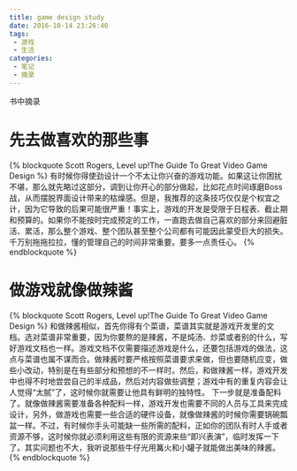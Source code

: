 ```yaml
---
title: game design study
date: 2016-10-14 23:26:40
tags:
 - 游戏
 - 生活
categories:
 - 笔记
 - 摘录
---
```

书中摘录

<!-- more -->
# 先去做喜欢的那些事
{% blockquote Scott Rogers, Level up!The Guide To Great Video Game Design %}
有时候你得使劲设计一个不太让你兴奋的游戏功能。如果这让你困扰不堪，那么就先略过这部分，调到让你开心的部分做起，比如花点时间琢磨Boss战，从而摆脱界面设计带来的枯燥感。但是，我推荐的这条技巧仅仅是个权宜之计，因为它导致的后果可能很严重！事实上，游戏的开发是受限于日程表、截止期和预算的。如果你不能按时完成预定的工作，一直跑去做自己喜欢的部分来回避脏活、累活，那么整个游戏、整个团队甚至整个公司都有可能因此蒙受巨大的损失。千万别拖拖拉拉，懂的管理自己的时间非常重要。要多一点责任心。
{% endblockquote %}
# 做游戏就像做辣酱
{% blockquote Scott Rogers, Level up!The Guide To Great Video Game Design %}
和做辣酱相似，首先你得有个菜谱，菜谱其实就是游戏开发里的文档。选对菜谱非常重要，因为你要熬的是辣酱，不是炖汤、炒菜或者别的什么，写好游戏文档也一样。游戏文档不仅需要描述游戏是什么，还要包括游戏的做法，这点与菜谱也属不谋而合。做辣酱时要严格按照菜谱要求来做，但也要随机应变，做些小改动，特别是在有些部分和预想的不一样时。然后，和做辣酱一样，游戏开发中也得不时地尝尝自己的半成品，然后对内容做些调整；游戏中有的重复内容会让人觉得“太腻”了，这时候你就需要让他具有鲜明的独特性。
下一步就是准备配料了。就像做辣酱需要准备各种配料一样，游戏开发也需要不同的人员与工具来完成设计，另外，做游戏也需要一些合适的硬件设备，就像做辣酱的时候你需要锅碗瓢盆一样。不过，有时候你手头可能缺一些所需的配料，正如你的团队有时人手或者资源不够，这时候你就必须利用这些有限的资源来些“即兴表演”，临时发挥一下了。其实问题也不大，我听说那些牛仔光用篝火和小罐子就能做出美味的辣酱。
{% endblockquote %}

